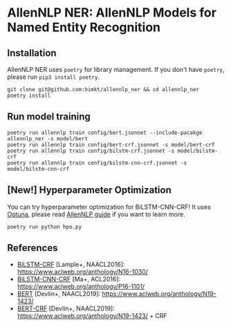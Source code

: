 # AllenNLP NER: AllenNLP Models for Named Entity Recognition

## Installation

AllenNLP NER uses `poetry` for library management.
If you don't have `poetry`, please run `pip3 install poetry`.

```
git clone git@github.com:himkt/allennlp_ner && cd allennlp_ner
poetry install
```

## Run model training

```
poetry run allennlp train config/bert.jsonnet --include-pacakge allennlp_ner -s model/bert
poetry run allennlp train config/bert-crf.jsonnet -s model/bert-crf
poetry run allennlp train config/bilstm-crf.jsonnet -s model/bilstm-crf
poetry run allennlp train config/bilstm-cnn-crf.jsonnet -s model/bilstm-cnn-crf
```

## [New!] Hyperparameter Optimization

You can try hyperparameter optimization for BiLSTM-CNN-CRF!
It uses [Optuna](https://github.com/optuna/optuna), please read [AllenNLP guide](https://guide.allennlp.org/hyperparameter-optimization) if you want to learn more.

```
poetry run python hpo.py
```


## References

- [BiLSTM-CRF](./config/bilstm-crf.jsonnet) [Lample+, NAACL2016]: https://www.aclweb.org/anthology/N16-1030/
- [BiLSTM-CNN-CRF](./config/bilstm-cnn-crf.jsonnet) [Ma+, ACL2016]: https://www.aclweb.org/anthology/P16-1101/
- [BERT](./config/bert.jsonnet) [Devlin+, NAACL2019]: https://www.aclweb.org/anthology/N19-1423/
- [BERT-CRF](./config/bert-crf.jsonnet) [Devlin+, NAACL2019]: https://www.aclweb.org/anthology/N19-1423/ + CRF
